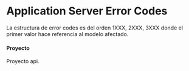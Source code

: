# Application Server Error Codes
La estructura de error codes es del orden 1XXX, 2XXX, 3XXX donde el primer valor hace referencia al modelo afectado.

#### Proyecto

Proyecto api.